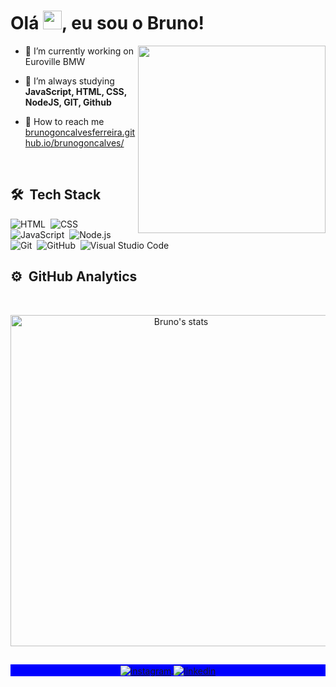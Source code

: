 <h1 align="left">Olá <img src="https://raw.githubusercontent.com/kaueMarques/kaueMarques/master/hi.gif" width="30px">, eu sou o Bruno!</h1>


<img align="right" width="300em" height="300em" src="https://github.com/birobirobiro/birobirobiro/blob/master/animation_500_kv8i962g.gif?raw=true"/>

- 🔭  I’m currently working on Euroville BMW

- 🌱  I’m always studying **JavaScript, HTML, CSS, NodeJS, GIT, Github**

- 🚀  How to reach me  [brunogoncalvesferreira.github.io/brunogoncalves/](https://brunogoncalvesferreira.github.io/brunogoncalves/)

<br>

## 🛠 &nbsp;Tech Stack

![HTML](https://img.shields.io/badge/-HTML-05122A?style=flat&logo=HTML5)&nbsp;
![CSS](https://img.shields.io/badge/-CSS-05122A?style=flat&logo=CSS3&logoColor=1572B6)&nbsp;
![JavaScript](https://img.shields.io/badge/-JavaScript-05122A?style=flat&logo=javascript)&nbsp;
![Node.js](https://img.shields.io/badge/-Node.js-05122A?style=flat&logo=node.js)&nbsp;
![Git](https://img.shields.io/badge/-Git-05122A?style=flat&logo=git)&nbsp;
![GitHub](https://img.shields.io/badge/-GitHub-05122A?style=flat&logo=github)&nbsp;
![Visual Studio Code](https://img.shields.io/badge/-VS%20Code-05122A?style=flat&logo=visual-studio-code&logoColor=007ACC)&nbsp;

## ⚙️ &nbsp;GitHub Analytics
<br>

<p align="center">
<img width="530em" src="https://github-readme-stats.vercel.app/api?username=brunogoncalvesferreira&show_icons=true&theme=nightowl" alt="Bruno's stats"/>
</p>

##

<p align="center" style="background:blue">
  <a href="(https://www.instagram.com/brunogonferreira/)" target="_blank">
 <img align="center" src="https://img.shields.io/badge/-brunogonferreira-05122A?style=flat&logo=instagram" alt="instagram"/>
</a>
<a href="https://www.linkedin.com/in/bruno-gon%C3%A7alves-ferreira-9a4793184/" target="_blank">
  <img align="center" src="https://img.shields.io/badge/-brunogoncalvesferreira-05122A?style=flat&logo=linkedin" alt="linkedin"/>
</a>
</p>
